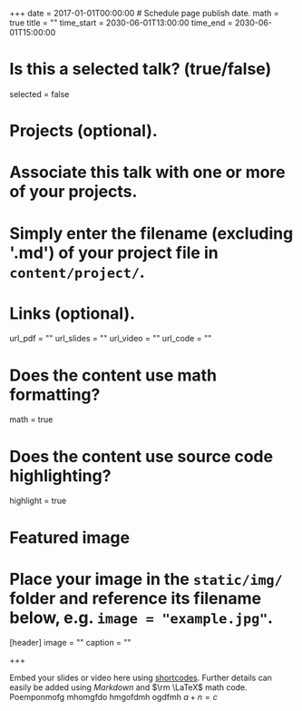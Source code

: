 +++
date = 2017-01-01T00:00:00  # Schedule page publish date.
math = true
title = ""
time_start = 2030-06-01T13:00:00
time_end = 2030-06-01T15:00:00

# Is this a selected talk? (true/false)
selected = false

# Projects (optional).
#   Associate this talk with one or more of your projects.
#   Simply enter the filename (excluding '.md') of your project file in `content/project/`.

# Links (optional).
url_pdf = ""
url_slides = ""
url_video = ""
url_code = ""

# Does the content use math formatting?
math = true

# Does the content use source code highlighting?
highlight = true

# Featured image
# Place your image in the `static/img/` folder and reference its filename below, e.g. `image = "example.jpg"`.
[header]
image = ""
caption = ""

+++

Embed your slides or video here using [shortcodes](https://sourcethemes.com/academic/post/writing-markdown-latex/). Further details can easily be added using *Markdown* and $\rm \LaTeX$ math code. Poemponmofg mhomgfdo hmgofdmh ogdfmh $a+n=c$
